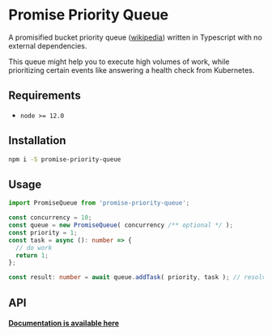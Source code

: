 # Promise Priority Queue

A promisified bucket priority queue ([wikipedia](https://en.wikipedia.org/wiki/Bucket_queue)) written in Typescript with no external dependencies. 

This queue might help you to execute high volumes of work, while prioritizing certain events like answering a health check from Kubernetes.

## Requirements

* `node >= 12.0`

## Installation

```bash
npm i -S promise-priority-queue
```

## Usage

```typescript
import PromiseQueue from 'promise-priority-queue';

const concurrency = 10;
const queue = new PromiseQueue( concurrency /** optional */ );
const priority = 1;
const task = async (): number => {
  // do work
  return 1;
};

const result: number = await queue.addTask( priority, task ); // resolves with the task result
```


## API

#### [Documentation is available here](https://jorgenkg.github.io/promise-priority-queue/)

